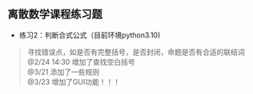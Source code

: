 离散数学课程练习题
--
- 练习2：判断合式公式（目前环境python3.10)
> 寻找错误点，如是否有完整括号，是否封闭，命题是否有合适的联结词
@2/24 14:30 增加了查找空白括号  
@3/21 添加了一些规则  
@3/23 增加了GUI功能！！！
